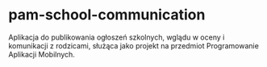 # pam-school-communication
Aplikacja do publikowania ogłoszeń szkolnych, wglądu w oceny i komunikacji z rodzicami, służąca jako projekt na przedmiot Programowanie Aplikacji Mobilnych.
